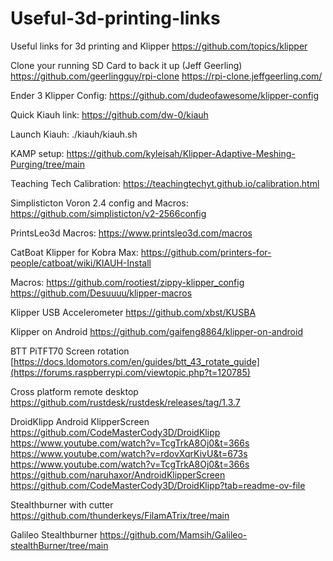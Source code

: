# Useful-3d-printing-links
Useful links for 3d printing and Klipper
https://github.com/topics/klipper

Clone your running SD Card to back it up (Jeff Geerling)
https://github.com/geerlingguy/rpi-clone
https://rpi-clone.jeffgeerling.com/

Ender 3 Klipper Config:
https://github.com/dudeofawesome/klipper-config

Quick Kiauh link: 
https://github.com/dw-0/kiauh


Launch Kiauh:
./kiauh/kiauh.sh


KAMP setup:
https://github.com/kyleisah/Klipper-Adaptive-Meshing-Purging/tree/main


Teaching Tech Calibration:
https://teachingtechyt.github.io/calibration.html


Simplisticton Voron 2.4 config and Macros:
https://github.com/simplisticton/v2-2566config


PrintsLeo3d Macros:
https://www.printsleo3d.com/macros


CatBoat Klipper for Kobra Max:
https://github.com/printers-for-people/catboat/wiki/KIAUH-Install

Macros:
https://github.com/rootiest/zippy-klipper_config
https://github.com/Desuuuu/klipper-macros

Klipper USB Accelerometer
https://github.com/xbst/KUSBA

Klipper on Android 
https://github.com/gaifeng8864/klipper-on-android

BTT PiTFT70 Screen rotation 
[https://docs.ldomotors.com/en/guides/btt_43_rotate_guide](https://forums.raspberrypi.com/viewtopic.php?t=120785)

Cross platform remote desktop
https://github.com/rustdesk/rustdesk/releases/tag/1.3.7


DroidKlipp Android KlipperScreen 
https://github.com/CodeMasterCody3D/DroidKlipp
https://www.youtube.com/watch?v=TcgTrkA8Oj0&t=366s
https://www.youtube.com/watch?v=rdovXqrKivU&t=673s
https://www.youtube.com/watch?v=TcgTrkA8Oj0&t=366s
https://github.com/naruhaxor/AndroidKlipperScreen
https://github.com/CodeMasterCody3D/DroidKlipp?tab=readme-ov-file

Stealthburner with cutter 
https://github.com/thunderkeys/FilamATrix/tree/main

Galileo Stealthburner 
https://github.com/Mamsih/Galileo-stealthBurner/tree/main
